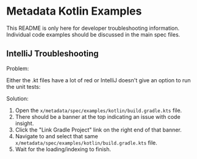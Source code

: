# Metadata Kotlin Examples

This README is only here for developer troubleshooting information.
Individual code examples should be discussed in the main spec files.

## IntelliJ Troubleshooting

Problem:

Either the .kt files have a lot of red or IntelliJ doesn't give an option to run the unit tests:

Solution:

1. Open the `x/metadata/spec/examples/kotlin/build.gradle.kts` file.
1. There should be a banner at the top indicating an issue with code insight.
1. Click the "Link Gradle Project" link on the right end of that banner.
1. Navigate to and select that same `x/metadata/spec/examples/kotlin/build.gradle.kts` file.
1. Wait for the loading/indexing to finish.

